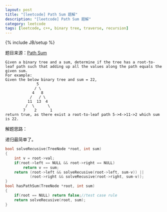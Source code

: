 ```yaml
---
layout: post
title: "[leetcode] Path Sum 题解"
description: "[leetcode] Path Sum 题解"
category: leetcode 
tags: [leetcode, c++, binary tree, traverse, recursion]
---
```

{% include JB/setup %}


题目来源：[Path Sum](https://oj.leetcode.com/problems/path-sum/)

>
	Given a binary tree and a sum, determine if the tree has a root-to-leaf path such that adding up all the values along the path equals the given sum.
	For example:
	Given the below binary tree and sum = 22,
	              5
	             / \
	            4   8
	           /   / \
	          11  13  4
	         /  \      \
	        7    2      1
	return true, as there exist a root-to-leaf path 5->4->11->2 which sum is 22.

解题思路：

递归最简单了。

```cpp
bool solveRecusive(TreeNode *root, int sum) 
{
    int v = root->val;
    if(root->left == NULL && root->right == NULL)
        return v == sum;
    return (root->left && solveRecusive(root->left, sum-v)) ||
           (root->right && solveRecusive(root->right, sum-v));
}
bool hasPathSum(TreeNode *root, int sum) 
{
    if(root == NULL) return false;//test case rule
    return solveRecusive(root, sum);
}
```

